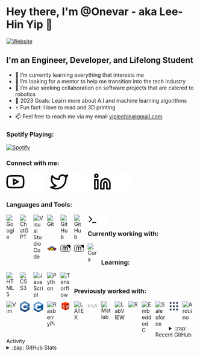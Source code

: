 # Hey there, I'm @Onevar - aka Lee-Hin Yip 👋

[![Website](https://img.shields.io/website?label=OnlineResume&style=for-the-badge&url=https%3A%2F%2Fcodestackr.com)](https://sway.office.com/PmFl7BLGsaIjYTM7?ref=Link)

## I'm an Engineer, Developer, and Lifelong Student

- 🌱 I’m currently learning everything that interests me 
- 👀 I’m looking for a mentor to help me transition into the tech industry
- 💞️ I’m also seeking collaboration on software projects that are catered to robotics
- 🥅 2023 Goals: Learn more about A.I and machine learning algorithms
- ⚡ Fun fact: I love to read and 3D printing
- 📫 Feel free to reach me via my email yipleehin@gmail.com

### Spotify Playing:

[![Spotify](https://novatorem-flame-one.vercel.app/api/spotify)](https://open.spotify.com/user/4paemt5fa2iujsuyx45vhtzgb)

### Connect with me:

[![website](./img/youtube-light.svg)](https://www.youtube.com/@lee-hinyip#gh-light-mode-only)
[![website](./img/youtube-dark.svg)](https://www.youtube.com/@lee-hinyip#gh-dark-mode-only)
&nbsp;&nbsp;
[![website](./img/twitter-light.svg)](https://twitter.com/LeeHinYip#gh-light-mode-only)
[![website](./img/twitter-dark.svg)](https://twitter.com/LeeHinYip#gh-dark-mode-only)
&nbsp;&nbsp;
[![website](./img/linkedin-light.svg)](https://www.linkedin.com/in/lee-hin-yip#gh-light-mode-only)
[![website](./img/linkedin-dark.svg)](https://www.linkedin.com/in/lee-hin-yip#gh-dark-mode-only)

### Languages and Tools:

[<img align="left" alt="Google" width="26px" src="https://cdn.jsdelivr.net/gh/devicons/devicon/icons/google/google-original.svg" style="padding-right:10px;" />](https://www.google.com/)
[<img align="left" alt="ChatGPT" width="26px" src="https://upload.wikimedia.org/wikipedia/commons/0/04/ChatGPT_logo.svg" style="padding-right:10px;" />](https://chat.openai.com/)
[<img align="left" alt="Visual Studio Code" width="26px" src="https://cdn.jsdelivr.net/gh/devicons/devicon/icons/vscode/vscode-original.svg" style="padding-right:10px;" />](https://code.visualstudio.com/docs)
[<img align="left" alt="Git" width="26px" src="https://cdn.jsdelivr.net/gh/devicons/devicon/icons/git/git-original.svg" style="padding-right:10px;" />](https://git-scm.com/doc)
[<img align="left" alt="GitHub" width="26px" src="https://user-images.githubusercontent.com/3369400/139447912-e0f43f33-6d9f-45f8-be46-2df5bbc91289.png" style="padding-right:10px;" />](#gh-dark-mode-only)
[<img align="left" alt="GitHub" width="26px" src="https://user-images.githubusercontent.com/3369400/139448065-39a229ba-4b06-434b-bc67-616e2ed80c8f.png" style="padding-right:10px;" />](#gh-light-mode-only)
[<img align="left" alt="Terminal" width="26px" src="./img/terminal-light.svg" />](#gh-light-mode-only)
[<img align="left" alt="Terminal" width="26px" src="./img/terminal-dark.svg" />](#gh-dark-mode-only)

<br />

### Currently working with:

[<img align="left" alt="VBA" width="26px" src="./img/vba-svgrepo-com.svg" style="padding-right:10px;" />](https://learn.microsoft.com/en-us/office/vba/api/overview/#vba-programming-in-office)
[<img align="left" alt="Marlin" width="26px" src="./img/marlinfw-icon.svg" style="padding-right:10px;" />](https://docs.marlin.org/docs/Getting%20Started/#gh-light-mode-only)
[<img align="left" alt="Marlin" width="26px" src="./img/marlinfw-icon-inverted.svg" style="padding-right:10px;" />](https://docs.marlin.org/docs/Getting%20Started/#gh-dark-mode-only)
[<img align="left" alt="Cura" width="26px" src="https://upload.wikimedia.org/wikipedia/commons/9/9a/Ultimaker_cura.png" style="padding-right:10px;" />](https://ultimaker.com/software/ultimaker-cura/)

<br />

### Learning:

[<img align="left" alt="HTML5" width="26px" src="https://cdn.jsdelivr.net/gh/devicons/devicon/icons/html5/html5-original.svg" style="padding-right:10px;" />](https://developer.mozilla.org/en-US/docs/Web/HTML)
[<img align="left" alt="CSS3" width="26px" src="https://cdn.jsdelivr.net/gh/devicons/devicon/icons/css3/css3-original.svg" style="padding-right:10px;" />](https://developer.mozilla.org/en-US/docs/Web/CSS/Reference)
[<img align="left" alt="JavaScript" width="26px" src="https://cdn.jsdelivr.net/gh/devicons/devicon/icons/javascript/javascript-original.svg" style="padding-right:10px;" />](https://devdocs.io/javascript/)
[<img align="left" alt="Python" width="26px" src="https://cdn.jsdelivr.net/gh/devicons/devicon/icons/python/python-original.svg" style="padding-right:10px;" />](https://www.python.org/doc/)
[<img align="left" alt="Tensorflow" width="26px" src="https://cdn.jsdelivr.net/gh/devicons/devicon/icons/tensorflow/tensorflow-original.svg" style="padding-right:10px;" />](https://www.tensorflow.org/)

<br />

### Previously worked with:

[<img align="left" alt="Vim" width="26px" src="https://cdn.jsdelivr.net/gh/devicons/devicon/icons/vim/vim-original.svg" style="padding-right:10px;" />](https://www.vim.org/docs.php)
[<img align="left" alt="C++" width="26px" src="./img/c.svg" style="padding-right:10px;" />](https://devdocs.io/cpp/)
[<img align="left" alt="C" width="26px" src="./img/c-1.svg" style="padding-right:10px;" />](https://devdocs.io/c/)
[<img align="left" alt="RasberryPi" width="26px" src="https://cdn.jsdelivr.net/gh/devicons/devicon/icons/raspberrypi/raspberrypi-original.svg" style="padding-right:10px;" />](https://www.raspberrypi.com/documentation/)
[<img align="left" alt="SolidWorks 2016" width="26px" src="./img/icons8-solidworks.svg" style="padding-right:10px;" />](https://help.solidworks.com/2024/English/SolidWorks/sldworks/r_welcome_sw_online_help.htm)
[<img align="left" alt="LATEX" width="26px" src="https://cdn.jsdelivr.net/gh/devicons/devicon/icons/latex/latex-original.svg" style="padding-right:10px;" />](https://www.latex-project.org/help/documentation/#gh-light-mode-only)
[<img align="left" alt="LATEX" width="26px" src="./img/latex-inverted.svg" style="padding-right:10px;" />](https://www.latex-project.org/help/documentation/#gh-dark-mode-only)
[<img align="left" alt="Matlab" width="26px" src="https://cdn.jsdelivr.net/gh/devicons/devicon/icons/matlab/matlab-original.svg" style="padding-right:10px;" />](https://www.mathworks.com/help/matlab/)
[<img align="left" alt="LabVIEW" width="26px" src="https://cdn.jsdelivr.net/gh/devicons/devicon/icons/labview/labview-original.svg" style="padding-right:10px;" />](https://www.ni.com/docs/en-US/bundle/labview/page/what-is-labview.html)
[<img align="left" alt="R" width="26px" src="https://cdn.jsdelivr.net/gh/devicons/devicon/icons/r/r-original.svg" style="padding-right:10px;" />](https://www.r-project.org/other-docs.html)
[<img align="left" alt="Embedded C" width="26px" src="https://cdn.jsdelivr.net/gh/devicons/devicon/icons/embeddedc/embeddedc-original-wordmark.svg" style="padding-right:10px;" />](https://developer.arm.com/documentation/dui0041/c/The-C-and-C---Libraries/The-embedded-C-library/Embedded-C-library-functions)
[<img align="left" alt="Salesforce" width="26px" src="https://cdn.jsdelivr.net/gh/devicons/devicon/icons/salesforce/salesforce-original.svg" style="padding-right:10px;" />](https://www.salesforce.com/)
[<img align="left" alt="ROS" width="26px" src="./img/Robot Operating System (ROS).svg" style="padding-right:10px;" />](http://wiki.ros.org/Documentation)
[<img align="left" alt="Arduino" width="26px" src="https://cdn.jsdelivr.net/gh/devicons/devicon/icons/arduino/arduino-original-wordmark.svg" style="padding-right:10px;" />](https://docs.arduino.cc/)

<br />
<br />

---

<details>
  <summary>:zap: Recent GitHub Activity</summary>
  
<!--START_SECTION:activity-->
1. 🗣 Commented on [#49831](https://github.com/jlord/patchwork/pull/49831#issuecomment-1695686568) in [jlord/patchwork](https://github.com/jlord/patchwork)
2. ❌ Closed PR [#49831](https://github.com/jlord/patchwork/pull/49831) in [jlord/patchwork](https://github.com/jlord/patchwork)
3. 💪 Opened PR [#49831](https://github.com/jlord/patchwork/pull/49831) in [jlord/patchwork](https://github.com/jlord/patchwork)
<!--END_SECTION:activity-->

</details>

<details>
  <summary>:zap: GitHub Stats</summary>

  <img align="center" alt="Onevar's GitHub Stats" src="https://github-readme-stats-onevar.vercel.app/api?username=Onevar&count_private=true&rank_icon=github&show_icons=true&theme=transparent&hide_border=false&title_color=ff652f&icon_color=FFE400&bg_color=09131B&text_color=ffffff&border_color=0c1a25" />

</details>

[website]: https://sway.office.com/PmFl7BLGsaIjYTM7?ref=Link
[twitter]: https://twitter.com/LeeHinYip
[youtube]: https://www.youtube.com/@lee-hinyip
[linkedin]: https://www.linkedin.com/in/lee-hin-yip